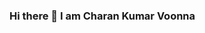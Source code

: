 ### Hi there 👋 I am Charan Kumar Voonna

<!--
**voonnacharankumar/voonnacharankumar** is a ✨ _special_ ✨ repository because its `README.md` (this file) appears on your GitHub profile.

Here are some ideas to get you started:

- 🔭 I’m currently working on Problem Solving.
- 🌱 I’m currently learning Web Development.
- 📫 How to reach me: Linkedin
- 😄 Pronouns: he/his
-->
